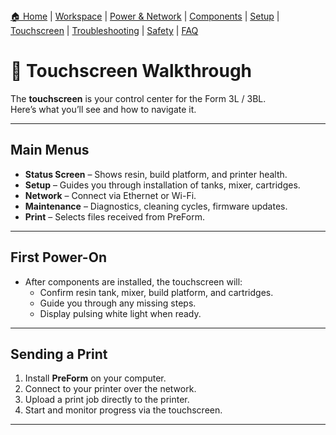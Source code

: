 <nav>
<a href="index.md">🏠 Home</a> |
<a href="workspace.md">Workspace</a> |
<a href="power-network.md">Power & Network</a> |
<a href="components.md">Components</a> |
<a href="setup.md">Setup</a> |
<a href="commands.md">Touchscreen</a> |
<a href="troubleshooting.md">Troubleshooting</a> |
<a href="safety-environment.md">Safety</a> |
<a href="faq.md">FAQ</a>
</nav>


# 📲 Touchscreen Walkthrough

The **touchscreen** is your control center for the Form 3L / 3BL.  
Here’s what you’ll see and how to navigate it.

---

## Main Menus
- **Status Screen** – Shows resin, build platform, and printer health.  
- **Setup** – Guides you through installation of tanks, mixer, cartridges.  
- **Network** – Connect via Ethernet or Wi-Fi.  
- **Maintenance** – Diagnostics, cleaning cycles, firmware updates.  
- **Print** – Selects files received from PreForm.  

---

## First Power-On
- After components are installed, the touchscreen will:  
  - Confirm resin tank, mixer, build platform, and cartridges.  
  - Guide you through any missing steps.  
  - Display pulsing white light when ready.  

---

## Sending a Print
1. Install **PreForm** on your computer.  
2. Connect to your printer over the network.  
3. Upload a print job directly to the printer.  
4. Start and monitor progress via the touchscreen.  

---


